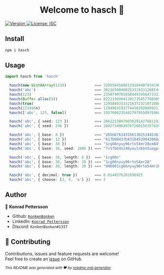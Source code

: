 <h1 align="center">Welcome to hasch 👋</h1>
<p>
  <a href="https://www.npmjs.com/package/hasch" target="_blank">
    <img alt="Version" src="https://img.shields.io/npm/v/hasch.svg">
  </a>
  <a href="#" target="_blank">
    <img alt="License: ISC" src="https://img.shields.io/badge/License-ISC-yellow.svg" />
  </a>
</p>

## Install

```sh
npm i hasch
```

## Usage

```ts
import hasch from 'hasch'

  hasch(new Uint8Array(123))             === 328550458801291844070341966987876531409n
  hasch('abc')                           === 30216508460253319331260144576202890925n
  hasch(123)                             === 235074070585844934564733336785530021059n
  hasch(Buffer.alloc(5))                 === 82223369041381735457708905440885830446n
  hasch(true)                            === 129586033332163723210720888541521643413n
  hasch(123456n)                         === 119496419377441039288992112134123105220n
  hasch(['abc', 123, false])             === 193760823540270795509769687241903930102n

  hasch('abc', { seed: 123 })            === 266221380790302914276811936392392262090n
  hasch('abc', { seed: 246 })            === 268273496397672601563576200830246633940n

  hasch('abc', { base: 8 })              === "265667634335613025344536104026336337257255"
  hasch('abc', { base: 12 })             === "617b98437b43184529042060a7607120125"
  hasch('abc', { base: 36 })             === "1cg66nyuy96rto54mr28cm84t"
  hasch('abc', { base: 36, seed: 1000 }) === "7v1fb64sz40yaulnbbn5uogpr"

  hasch('abc', { base: 36, length: 6 })  === "1cg66n"
  hasch('abc', { base: 36, length: 20 }) === "1cg66nyuy96rto54mr28"
  hasch('abc', { base: 36, length: 30 }) === "000001cg66nyuy96rto54mr28cm84t"

  hasch('abc', { decimal: true })        === 0.0144576202890925
  hasch('abc', { choose: [2, 4, 'a'] })  === 2
```

## Author

👤 **Konrad Pettersson**

- Github: [`KonkenBonken`](https://github.com/KonkenBonken)
- LinkedIn: [`Konrad Pettersson`](https://linkedin.com/in/konrad-pettersson)
- Discord: `KonkenBonken#1337`

## 🤝 Contributing

Contributions, issues and feature requests are welcome!<br />Feel free to create an [issue](https://github.com/KonkenBonken/hasch/issues) on GitHub.

<sub>_This README was generated with ❤️ by [readme-md-generator](https://github.com/kefranabg/readme-md-generator)_</sub>
